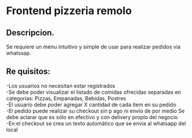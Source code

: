 # Frontend pizzeria remolo

## Descripcion.
Se requiere un menu intuitivo y simple de usar para realizar pedidos via whatssap.

## Re quisitos:
-Los usuarios no necesitan estar registrados<br>
-Se debe poder visualizar el listado de comidas ofrecidas separadas en categorías: Pizzas, Empanadas, Bebidas, Postres<br>
-El usuario debe poder agregar X cantidad de cada item en su pedido<br>
-El pedido puede realizar su checkout sin p ago ni envío de por medio Se debe aclarar que es sólo en efectivo y con delivery propio del negocio<br>
-En el checkout se crea un texto automático que se envía al whatsapp del local<br>
